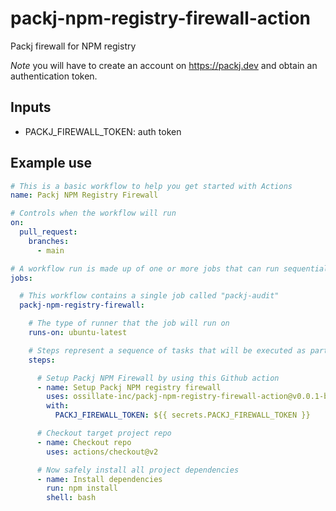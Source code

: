 # packj-npm-registry-firewall-action
Packj firewall for NPM registry

*Note* you will have to create an account on https://packj.dev and obtain an authentication token.

## Inputs

- PACKJ_FIREWALL_TOKEN: auth token

## Example use

```yaml
# This is a basic workflow to help you get started with Actions
name: Packj NPM Registry Firewall

# Controls when the workflow will run
on:
  pull_request:
    branches:
      - main

# A workflow run is made up of one or more jobs that can run sequentially or in parallel
jobs:

  # This workflow contains a single job called "packj-audit"
  packj-npm-registry-firewall:

    # The type of runner that the job will run on
    runs-on: ubuntu-latest

    # Steps represent a sequence of tasks that will be executed as part of the job
    steps:

      # Setup Packj NPM Firewall by using this Github action
      - name: Setup Packj NPM registry firewall
        uses: ossillate-inc/packj-npm-registry-firewall-action@v0.0.1-beta
        with:
          PACKJ_FIREWALL_TOKEN: ${{ secrets.PACKJ_FIREWALL_TOKEN }}

      # Checkout target project repo
      - name: Checkout repo
        uses: actions/checkout@v2

      # Now safely install all project dependencies
      - name: Install dependencies
        run: npm install
        shell: bash
```
